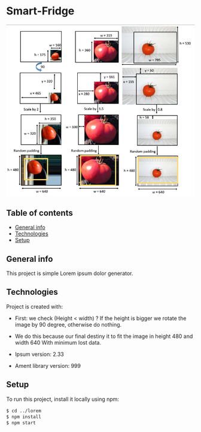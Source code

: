# Smart-Fridge


![Algorithm schema](Снимок.PNG)


## Table of contents
* [General info](#general-info)
* [Technologies](#technologies)
* [Setup](#setup)

## General info
This project is simple Lorem ipsum dolor generator.
	
## Technologies
Project is created with:
* First: we check (Height < width) ?
If the height is bigger we rotate the image by 90 degree, otherwise do nothing.
* We do this because our final destiny it to fit the image in height 480 and width 640
With minimum lost data.

* Ipsum version: 2.33
* Ament library version: 999
	
## Setup
To run this project, install it locally using npm:

```
$ cd ../lorem
$ npm install
$ npm start
```


